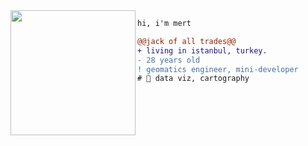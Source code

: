 <img align="left" height="200" src="https://media.giphy.com/media/9zXN5MMd765MsF7K7o/giphy.gif"/>

```diff
hi, i'm mert

@@jack of all trades@@
+ living in istanbul, turkey.
- 28 years old
! geomatics engineer, mini-developer
# 📖 data viz, cartography
```

[comment]: <> (took it from jewdew's bio)
